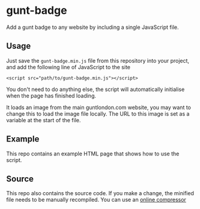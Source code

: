 gunt-badge
==========

Add a gunt badge to any website by including a single JavaScript file.


Usage
-------------
Just save the `gunt-badge.min.js` file from this repository into your project, and add the following line of JavaScript to the site

    <script src="path/to/gunt-badge.min.js"></script>

You don't need to do anything else, the script will automatically initialise when the page has finished loading.

It loads an image from the main guntlondon.com website, you may want to change this to load the image file locally. The URL to this image is set as a variable at the start of the file.

    
Example
-------
This repo contains an example HTML page that shows how to use the script.


Source
------
This repo also contains the source code. If you make a change, the minified file needs to be manually recompiled. You can use an [online compressor](http://refresh-sf.com/yui/)